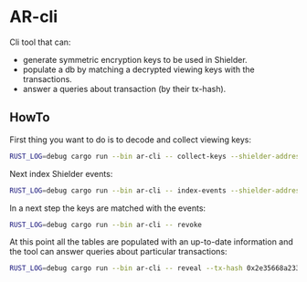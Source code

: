 # AR-cli

Cli tool that can:
- generate symmetric encryption keys to be used in Shielder.
- populate a db by matching a decrypted viewing keys with the transactions.
- answer a queries about transaction (by their tx-hash).

## HowTo

First thing you want to do is to decode and collect viewing keys:

```bash
RUST_LOG=debug cargo run --bin ar-cli -- collect-keys --shielder-address $SHIELDER
```

Next index Shielder events:

```bash
RUST_LOG=debug cargo run --bin ar-cli -- index-events --shielder-address $SHIELDER
```

In a next step the keys are matched with the events:

```bash
RUST_LOG=debug cargo run --bin ar-cli -- revoke
```

At this point all the tables are populated with an up-to-date information and the tool can answer queries about particular transactions:

```bash
RUST_LOG=debug cargo run --bin ar-cli -- reveal --tx-hash 0x2e35668a233b612f85c81718516c87be6b8309c21146dac4a1e64a6c5cc9ce6c
```
